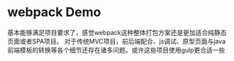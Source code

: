 webpack Demo
============

基本能够满足项目要求了，感觉webpack这种整体打包方案还是更加适合纯静态页面或者SPA项目。 对于传统MVC项目，前后端配合、js调试、原型页面与java前端模板的转换等各个细节还存在诸多问题。或许这些项目使用gulp更合适一些
